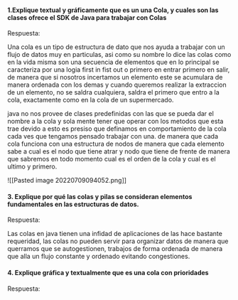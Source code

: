 ####  1.Explique textual y gráficamente que es un una Cola, y cuales son las clases ofrece el SDK de Java para trabajar con Colas

Respuesta:

Una cola es un tipo de estructura de dato que nos ayuda a trabajar con un flujo de datos muy en particulas, asi como su nombre lo dice las colas como en la vida misma son una secuencia de elementos que en lo principal se caracteriza por una logia first in fist out o primero en entrar primero en salir, de manera que si nosotros incertamos un elemento este se acumulara de manera ordenada con los demas y cuando queremos realizar la extraccion de un elemento, no se saldra cualquiera, saldra el primero que entro a la cola, exactamente como en la cola de un supermercado.

java no nos provee de clases predefinidas con las que se pueda dar el nombre a la cola y sola mente tener que operar con los metodos que esta trae devido a esto es presiso que definamos en comportamiento de la cola cada ves que tengamos pensado trabajar con una. de manera que  cada cola funciona  con una estructura de nodos de manera que cada elemento sabe a cual es el nodo que tiene atrar y nodo que tiene de frente de manera que sabremos en todo momento cual es el orden de la cola y cual es el ultimo y primero.

![[Pasted image 20220709094052.png]]
#### 3. Explique por qué las colas y pilas se consideran elementos fundamentales en las estructuras de datos.

Respuesta:

Las colas en java tienen una infidad de aplicaciones de las hace bastante requeridad, las colas no pueden servir para organizar datos de manera que querramos que se autogestionen, trabajos de forma ordenada de manera que alla un flujo constante y ordenado evitando congestiones.

#### 4. Explique gráfica y textualmente que es una cola con prioridades

Respuesta:
